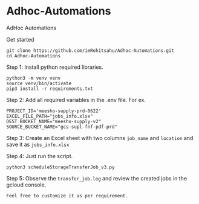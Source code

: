# Adhoc-Automations

AdHoc Automations

Get started
```
git clone https://github.com/imRohitsahu/Adhoc-Automations.git
cd Adhoc-Automations
```

Step 1:  Install python required libraries.

```
python3 -m venv venv
source venv/bin/activate
pip3 install -r requirements.txt
```
Step 2: Add all required variables in the .env file. For ex.

```
PROJECT_ID='meesho-supply-prd-0622'
EXCEL_FILE_PATH="jobs_info.xlsx"
DEST_BUCKET_NAME="meesho-supply-v2"
SOURCE_BUCKET_NAME="gcs-supl-fnf-pdf-prd"
```
Step 3: Create an Excel sheet with two columns `job_name` and `location` and save it as `jobs_info.xlsx`

Step 4: Just run the script.
```
python3 scheduleStorageTransferJob_v3.py
```
Step 5: Observe the  `transfer_job.log` and review the created jobs in the gcloud console.

`Feel free to customize it as per requirement.`
